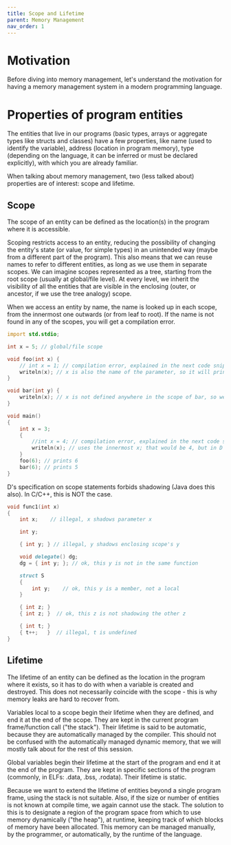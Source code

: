 ```yaml
---
title: Scope and Lifetime
parent: Memory Management
nav_order: 1
---
```


# Motivation

Before diving into memory management, let's understand the motivation for having a memory management system in a modern programming language.

# Properties of program entities

The entities that live in our programs (basic types, arrays or aggregate types like structs and classes) have a few properties, like name (used to identify the variable), address (location in program memory), type (depending on the language, it can be inferred or must be declared explicitly), with which you are already familiar.

When talking about memory management, two (less talked about) properties are of interest: scope and lifetime.

## Scope

The scope of an entity can be defined as the location(s) in the program where it is accessible.

Scoping restricts access to an entity, reducing the possibility of changing the entity's state (or value, for simple types) in an unintended way (maybe from a different part of the program). This also means that we can reuse names to refer to different entities, as long as we use them in separate scopes. We can imagine scopes represented as a tree, starting from the root scope (usually at global/file level). At every level, we inherit the visibility of all the entities that are visible in the enclosing (outer, or ancestor, if we use the tree analogy) scope.

When we access an entity by name, the name is looked up in each scope, from the innermost one outwards (or from leaf to root). If the name is not found in any of the scopes, you will get a compilation error.

```d
import std.stdio;

int x = 5; // global/file scope

void foo(int x) {
    // int x = 1; // compilation error, explained in the next code snippet
	writeln(x); // x is also the name of the parameter, so it will print the value of the parameter
}

void bar(int y) {
	writeln(x); // x is not defined anywhere in the scope of bar, so we will use the global x
}

void main()
{
    int x = 3;
    {
        //int x = 4; // compilation error, explained in the next code snippet
    	writeln(x); // uses the innermost x; that would be 4, but in D that declaration is illegal, so it will print 3
    }
    foo(6); // prints 6
    bar(6); // prints 5
}
```

D's specification on scope statements forbids shadowing (Java does this also). In C/C++, this is NOT the case.

```d
void func1(int x)
{
    int x;    // illegal, x shadows parameter x

    int y;

    { int y; } // illegal, y shadows enclosing scope's y

    void delegate() dg;
    dg = { int y; }; // ok, this y is not in the same function

    struct S
    {
        int y;    // ok, this y is a member, not a local
    }

    { int z; }
    { int z; }  // ok, this z is not shadowing the other z

    { int t; }
    { t++;   }  // illegal, t is undefined
}
```

## Lifetime

The lifetime of an entity can be defined as the location in the program where it exists, so it has to do with when a variable is created and destroyed. This does not necessarily coincide with the scope - this is why memory leaks are hard to recover from.

Variables local to a scope begin their lifetime when they are defined, and end it at the end of the scope. They are kept in the current program frame/function call ("the stack"). Their lifetime is said to be automatic, because they are automatically managed by the compiler. This should not be confused with the automatically managed dynamic memory, that we will mostly talk about for the rest of this session.

Global variables begin their lifetime at the start of the program and end it at the end of the program. They are kept in specific sections of the program (commonly, in ELFs: .data, .bss, .rodata). Their lifetime is static.

Because we want to extend the lifetime of entities beyond a single program frame, using the stack is not suitable. Also, if the size or number of entities is not known at compile time, we again cannot use the stack. The solution to this is to designate a region of the program space from which to use memory dynamically ("the heap"), at runtime, keeping track of which blocks of memory have been allocated. This memory can be managed manually, by the programmer, or automatically, by the runtime of the language.
